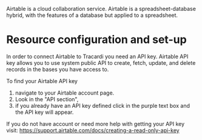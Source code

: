 Airtable is a cloud collaboration service. Airtable is a spreadsheet-database hybrid, with the features of a database
but applied to a spreadsheet.

# Resource configuration and set-up

In order to connect Airtable to Tracardi you need an API key. Airtable API key allows you to use system public API to
create, fetch, update, and delete records in the bases you have access to.

To find your Airtable API key

1. navigate to your Airtable account page.
2. Look in the "API section",
3. if you already have an API key defined click in the purple text box and the API key will appear.

If you do not have account or need more help with getting your API key
visit: https://support.airtable.com/docs/creating-a-read-only-api-key 
